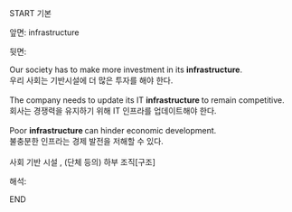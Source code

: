 START
기본

앞면:
infrastructure


뒷면:
<div>Our society has to make more investment in its <strong>infrastructure</strong>. </div><div><div>우리 사회는 기반시설에 더 많은 투자를 해야 한다.</div></div><div><br></div><div>The company needs to update its IT <b>infrastructure </b>to remain competitive.<br></div><div>회사는 경쟁력을 유지하기 위해 IT 인프라를 업데이트해야 한다.<br></div><div><br></div><div><div>Poor <b>infrastructure </b>can hinder economic development.<br></div><div>불충분한 인프라는 경제 발전을 저해할 수 있다.<br></div></div><div><br></div><div>사회 기반 시설 , (단체 등의) 하부 조직[구조]</div>


해석:

END